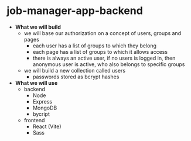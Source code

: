 # job-manager-app-backend

- **What we will build**
	- we will base our authorization on a concept of users, groups and pages
		- each user has a list of groups to which they belong
		- each page has a list of groups to which it allows access
		- there is always an active user, if no users is logged in, then anonymous user is active, who also belongs to specific groups
	- we will build a new collection called users
		- passwords stored as bcrypt hashes
- **What we will use**
	- backend
		- Node
		- Express
		- MongoDB
		- bycript
	- frontend
		- React (Vite)
		- Sass
